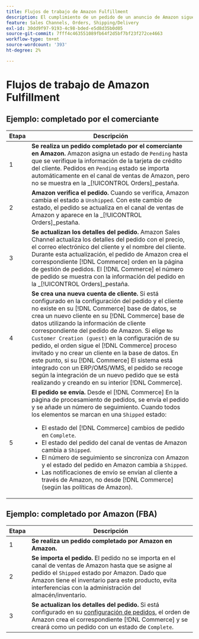 ```yaml
---
title: Flujos de trabajo de Amazon Fulfillment
description: El cumplimiento de un pedido de un anuncio de Amazon sigue una secuencia específica desde la entrega del pedido hasta el envío.
feature: Sales Channels, Orders, Shipping/Delivery
exl-id: 30dd9f97-9193-4c98-bded-e5d8d35b0d05
source-git-commit: 7fff4c463551089fb64f2d5bf7bf23f272ce4663
workflow-type: tm+mt
source-wordcount: '393'
ht-degree: 2%

---
```


# Flujos de trabajo de Amazon Fulfillment

## Ejemplo: completado por el comerciante

| Etapa | Descripción |
|------|----------------------------------------------------------------------------------------------------------------------------------------------------------------------------------------------------------------------------------------------------------------------------------------------------------------------------------------------------------------------------------------------------------------------------------------------------------------------------------------------------------------------------------------------------------------------------------------------------------------------------------------------|
| 1 | **Se realiza un pedido completado por el comerciante en Amazon.** Amazon asigna un estado de `Pending` hasta que se verifique la información de la tarjeta de crédito del cliente. Pedidos en `Pending` estado se importa automáticamente en el canal de ventas de Amazon, pero no se muestra en la _[!UICONTROL Orders]_pestaña. |
| 2 | **Amazon verifica el pedido.** Cuando se verifica, Amazon cambia el estado a `Unshipped`. Con este cambio de estado, el pedido se actualiza en el canal de ventas de Amazon y aparece en la _[!UICONTROL Orders]_pestaña. |
| 3 | **Se actualizan los detalles del pedido.** Amazon Sales Channel actualiza los detalles del pedido con el precio, el correo electrónico del cliente y el nombre del cliente. Durante esta actualización, el pedido de Amazon crea el correspondiente [!DNL Commerce] orden en la página de gestión de pedidos. El [!DNL Commerce] el número de pedido se muestra con la información del pedido en la _[!UICONTROL Orders]_pestaña. |
| 4 | **Se crea una nueva cuenta de cliente.** Si está configurado en la configuración del pedido y el cliente no existe en su [!DNL Commerce] base de datos, se crea un nuevo cliente en su [!DNL Commerce] base de datos utilizando la información de cliente correspondiente del pedido de Amazon. Si elige `No Customer Creation (guest)` en la configuración de su pedido, el orden sigue el [!DNL Commerce] proceso invitado y no crear un cliente en la base de datos. En este punto, si su [!DNL Commerce] El sistema está integrado con un ERP/OMS/WMS, el pedido se recoge según la integración de un nuevo pedido que se está realizando y creando en su interior [!DNL Commerce]. |
| 5 | **El pedido se envía.** Desde el [!DNL Commerce] En la página de procesamiento de pedidos, se envía el pedido y se añade un número de seguimiento. Cuando todos los elementos se marcan en una `Shipped` estado:<ul><li>El estado del [!DNL Commerce] cambios de pedido en `Complete`.</li><li>El estado del pedido del canal de ventas de Amazon cambia a `Shipped`.</li><li>El número de seguimiento se sincroniza con Amazon y el estado del pedido en Amazon cambia a `Shipped`.</li><li>Las notificaciones de envío se envían al cliente a través de Amazon, no desde [!DNL Commerce] (según las políticas de Amazon). |

## Ejemplo: completado por Amazon (FBA)

| Etapa | Descripción |
|------|----------------------------------------------------------------------------------------------------------------------------------------------------------------------------------------------------------------------------------------------------------------|
| 1 | **Se realiza un pedido completado por Amazon en Amazon.** |
| 2 | **Se importa el pedido.** El pedido no se importa en el canal de ventas de Amazon hasta que se asigne al pedido el `Shipped` estado por Amazon. Dado que Amazon tiene el inventario para este producto, evita interferencias con la administración del almacén/inventario. |
| 3 | **Se actualizan los detalles del pedido.** Si está configurado en su [configuración de pedidos](./order-settings.md), el orden de Amazon crea el correspondiente [!DNL Commerce] y se creará como un pedido con un estado de `Complete`. |

